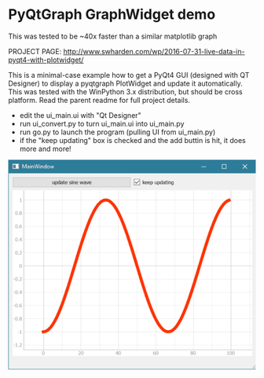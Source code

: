 # PyQtGraph GraphWidget demo
This was tested to be ~40x faster than a similar matplotlib graph

PROJECT PAGE: http://www.swharden.com/wp/2016-07-31-live-data-in-pyqt4-with-plotwidget/

This is a minimal-case example how to get a PyQt4 GUI (designed with QT Designer) to display a 
pyqtgraph PlotWidget and update it automatically. This was tested with the WinPython 3.x distribution, 
but should be cross platform. Read the parent readme for full project details.

* edit the ui_main.ui with "Qt Designer"
* run ui_convert.py to turn ui_main.ui into ui_main.py
* run go.py to launch the program (pulling UI from ui_main.py)
* if the "keep updating" box is checked and the add buttin is hit, it does more and more!

![demo](demo2.gif)
